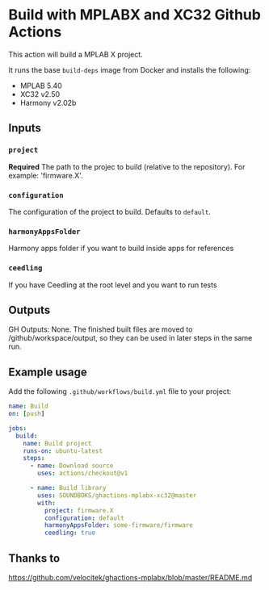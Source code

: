 # Build with MPLABX and XC32 Github Actions

This action will build a MPLAB X project.

It runs the base `build-deps` image from Docker and installs the following:

- MPLAB 5.40
- XC32 v2.50
- Harmony v2.02b

## Inputs

### `project`

**Required** The path to the projec to build (relative to the repository). For example: 'firmware.X'.

### `configuration`

The configuration of the project to build. Defaults to `default`.

### `harmonyAppsFolder`

Harmony apps folder if you want to build inside apps for references

### `ceedling`

If you have Ceedling at the root level and you want to run tests

## Outputs

GH Outputs: None.
The finished built files are moved to /github/workspace/output, so they can be used in later steps in the same run.

## Example usage

Add the following `.github/workflows/build.yml` file to your project:

```yaml
name: Build
on: [push]

jobs:
  build:
    name: Build project
    runs-on: ubuntu-latest
    steps:
      - name: Download source
        uses: actions/checkout@v1

      - name: Build library
        uses: SOUNDBOKS/ghactions-mplabx-xc32@master
        with:
          project: firmware.X
          configuration: default
          harmonyAppsFolder: some-firmware/firmware
          ceedling: true
```

## Thanks to
https://github.com/velocitek/ghactions-mplabx/blob/master/README.md
